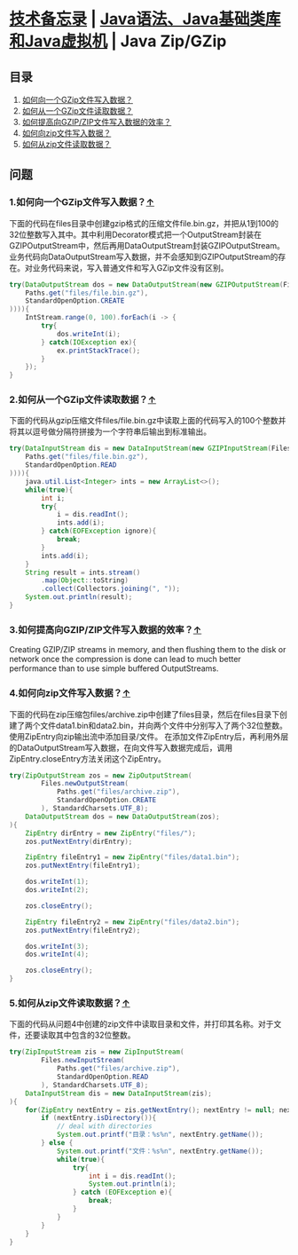 # [技术备忘录](../README.md) | [Java语法、Java基础类库和Java虚拟机](README.md) | Java Zip/GZip
## 目录
  1. [如何向一个GZip文件写入数据？](#write-to-gzip)
  2. [如何从一个GZip文件读取数据？](#read-from-gzip)
  3. [如何提高向GZIP/ZIP文件写入数据的效率？](#performant-zip-write)
  4. [如何向zip文件写入数据？](#write-to-zip)
  5. [如何从zip文件读取数据？](#read-from-zip)

## 问题
### 1.如何向一个GZip文件写入数据？<a name="write-to-gzip"></a>[↑](#top)
下面的代码在files目录中创建gzip格式的压缩文件file.bin.gz，并把从1到100的
32位整数写入其中。其中利用Decorator模式把一个OutputStream封装在GZIPOutputStream中，然后再用DataOutputStream封装GZIPOutputStream。业务代码向DataOutputStream写入数据，并不会感知到GZIPOutputStream的存在。对业务代码来说，写入普通文件和写入GZip文件没有区别。
```java
try(DataOutputStream dos = new DataOutputStream(new GZIPOutputStream(Files.newOutputStream(
    Paths.get("files/file.bin.gz"),
    StandardOpenOption.CREATE
)))){
    IntStream.range(0, 100).forEach(i -> {
        try{ 
            dos.writeInt(i);
        } catch(IOException ex){
            ex.printStackTrace();
        }
    });
}
```
### 2.如何从一个GZip文件读取数据？<a name="read-from-gzip"></a>[↑](#top)
下面的代码从gzip压缩文件files/file.bin.gz中读取上面的代码写入的100个整数并将其以逗号做分隔符拼接为一个字符串后输出到标准输出。
```java
try(DataInputStream dis = new DataInputStream(new GZIPInputStream(Files.newInputStream(
    Paths.get("files/file.bin.gz"),
    StandardOpenOption.READ
)))){
    java.util.List<Integer> ints = new ArrayList<>();
    while(true){
        int i;
        try{
            i = dis.readInt();
            ints.add(i);
        } catch(EOFException ignore){
            break;
        }
        ints.add(i);
    }
    String result = ints.stream()
        .map(Object::toString)
        .collect(Collectors.joining(", "));
    System.out.println(result);
}
```
### 3.如何提高向GZIP/ZIP文件写入数据的效率？<a name="performant-zip-write"></a>[↑](#top)
Creating GZIP/ZIP streams in memory, and then flushing them
to the disk or network once the compression is done can lead
to much better performance than to use simple buffered OutputStreams.
### 4.如何向zip文件写入数据？<a name="write-to-zip"></a>[↑](#top)
下面的代码在zip压缩包files/archive.zip中创建了files目录，然后在files目录下创建了两个文件data1.bin和data2.bin，并向两个文件中分别写入了两个32位整数。
使用ZipEntry向zip输出流中添加目录/文件。
在添加文件ZipEntry后，再利用外层的DataOutputStream写入数据，在向文件写入数据完成后，调用ZipEntry.closeEntry方法关闭这个ZipEntry。
```java
try(ZipOutputStream zos = new ZipOutputStream(
        Files.newOutputStream(
            Paths.get("files/archive.zip"),
            StandardOpenOption.CREATE
        ), StandardCharsets.UTF_8);
    DataOutputStream dos = new DataOutputStream(zos);
){
    ZipEntry dirEntry = new ZipEntry("files/");
    zos.putNextEntry(dirEntry);

    ZipEntry fileEntry1 = new ZipEntry("files/data1.bin");
    zos.putNextEntry(fileEntry1);

    dos.writeInt(1);
    dos.writeInt(2);

    zos.closeEntry();

    ZipEntry fileEntry2 = new ZipEntry("files/data2.bin");
    zos.putNextEntry(fileEntry2);

    dos.writeInt(3);
    dos.writeInt(4);

    zos.closeEntry();
}
```
### 5.如何从zip文件读取数据？<a name="read-from-zip"></a>[↑](#top)
下面的代码从问题4中创建的zip文件中读取目录和文件，并打印其名称。对于文件，还要读取其中包含的32位整数。
```java
try(ZipInputStream zis = new ZipInputStream(
        Files.newInputStream(
            Paths.get("files/archive.zip"),
            StandardOpenOption.READ
        ), StandardCharsets.UTF_8);
    DataInputStream dis = new DataInputStream(zis);
){
    for(ZipEntry nextEntry = zis.getNextEntry(); nextEntry != null; nextEntry = zis.getNextEntry()) {
        if (nextEntry.isDirectory()){
            // deal with directories
            System.out.printf("目录：%s%n", nextEntry.getName());
        } else {
            System.out.printf("文件：%s%n", nextEntry.getName());
            while(true){
                try{
                    int i = dis.readInt();
                    System.out.println(i);
                } catch (EOFException e){
                    break;
                }
            }
        }
    }
}
```